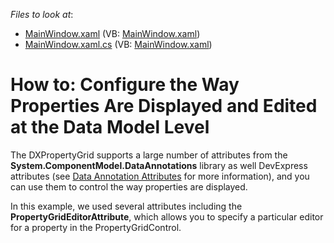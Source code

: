 <!-- default file list -->
*Files to look at*:

* [MainWindow.xaml](./CS/MainWindow.xaml) (VB: [MainWindow.xaml](./VB/MainWindow.xaml))
* [MainWindow.xaml.cs](./CS/MainWindow.xaml.cs) (VB: [MainWindow.xaml](./VB/MainWindow.xaml))
<!-- default file list end -->
# How to: Configure the Way Properties Are Displayed and Edited at the Data Model Level


<p>The DXPropertyGrid supports a large number of attributes from the <strong>System.ComponentModel.DataAnnotations</strong> library as well DevExpress attributes (see <a href="https://documentation.devexpress.com/#WPF/CustomDocument16863">Data Annotation Attributes</a> for more information), and you can use them to control the way properties are displayed.</p>
<p>In this example, we used several attributes including the <strong>PropertyGridEditorAttribute</strong>, which allows you to specify a particular editor for a property in the PropertyGridControl.<br></p>

<br/>
